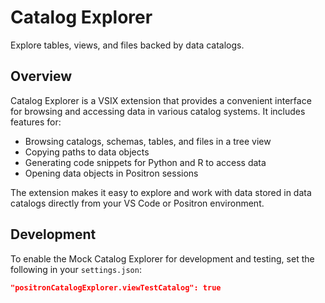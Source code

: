 # Catalog Explorer

Explore tables, views, and files backed by data catalogs.

## Overview

Catalog Explorer is a VSIX extension that provides a convenient interface for browsing and accessing data in various catalog systems. It includes features for:

- Browsing catalogs, schemas, tables, and files in a tree view
- Copying paths to data objects
- Generating code snippets for Python and R to access data
- Opening data objects in Positron sessions

The extension makes it easy to explore and work with data stored in data catalogs directly from your VS Code or Positron environment.

## Development

To enable the Mock Catalog Explorer for development and testing, set the following in your `settings.json`:

```json
"positronCatalogExplorer.viewTestCatalog": true
```

